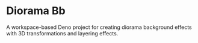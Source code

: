 # Diorama Bb

A workspace-based Deno project for creating diorama background effects with 3D transformations and layering effects.
